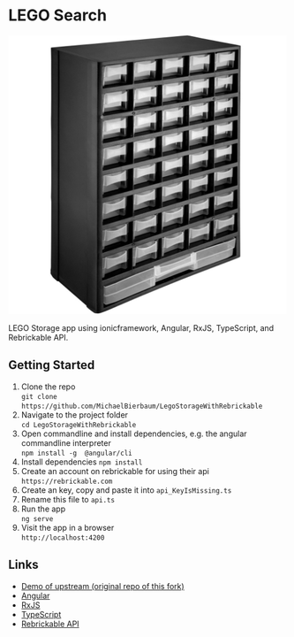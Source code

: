 # LEGO Search

![LEGO Storage App](./src/assets/img/LegoStorage.jpg)

LEGO Storage app using ionicframework, Angular, RxJS, TypeScript, and Rebrickable API.

## Getting Started

1. Clone the repo  
  `git clone https://github.com/MichaelBierbaum/LegoStorageWithRebrickable`
2. Navigate to the project folder  
  `cd LegoStorageWithRebrickable` 
3. Open commandline and install dependencies, e.g. the angular commandline interpreter   
  `npm install -g  @angular/cli`
4. Install dependencies
  `npm install`
5. Create an account on rebrickable for using their api
  `https://rebrickable.com`
6. Create an key, copy and paste it into 
  `api_KeyIsMissing.ts`
7. Rename this file to
  `api.ts`
8. Run the app  
  `ng serve`
9. Visit the app in a browser  
  `http://localhost:4200`

## Links

* [Demo of upstream (original repo of this fork)](https://nightwolf.dev/demos/lego)
* [Angular](https://angular.io)
* [RxJS](https://rxjs.dev)
* [TypeScript](https://www.typescriptlang.org)
* [Rebrickable API](https://rebrickable.com/api/)